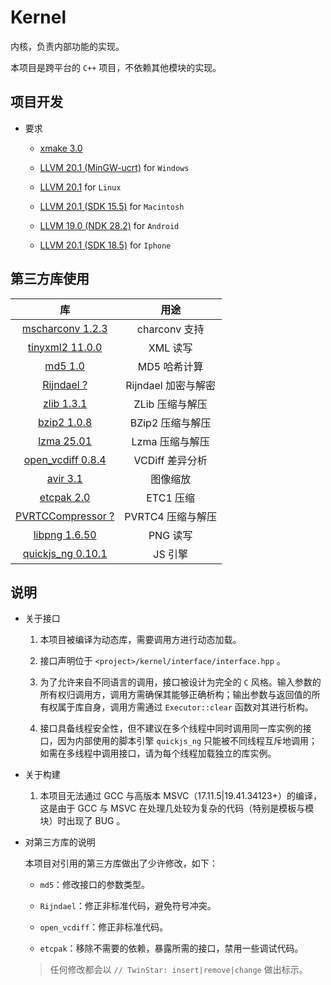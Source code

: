 # Kernel

内核，负责内部功能的实现。

本项目是跨平台的 `C++` 项目，不依赖其他模块的实现。

## 项目开发

* 要求
	
	* [xmake 3.0](https://xmake.io/#/)
	
	* [LLVM 20.1 (MinGW-ucrt)](https://github.com/mstorsjo/llvm-mingw) for `Windows`
	
	* [LLVM 20.1](https://llvm.org/) for `Linux`
	
	* [LLVM 20.1 (SDK 15.5)](https://llvm.org/) for `Macintosh`
	
	* [LLVM 19.0 (NDK 28.2)](https://developer.android.com/ndk/downloads) for `Android`
	
	* [LLVM 20.1 (SDK 18.5)](https://llvm.org/) for `Iphone`

## 第三方库使用

| 库                                                                         | 用途                |
|:--------------------------------------------------------------------------:|:-------------------:|
| [mscharconv 1.2.3](https://github.com/iboB/mscharconv)                     | charconv 支持       |
| [tinyxml2 11.0.0](https://github.com/leethomason/tinyxml2)                 | XML 读写            |
| [md5 1.0](https://github.com/JieweiWei/md5)                                | MD5 哈希计算        |
| [Rijndael ?](#)                                                            | Rijndael 加密与解密 |
| [zlib 1.3.1](https://github.com/madler/zlib)                               | ZLib 压缩与解压     |
| [bzip2 1.0.8](https://sourceware.org/bzip2/)                               | BZip2 压缩与解压    |
| [lzma 25.01](https://github.com/ip7z/7zip)                                 | Lzma 压缩与解压     |
| [open_vcdiff 0.8.4](https://github.com/google/open-vcdiff)                 | VCDiff 差异分析     |
| [avir 3.1](https://github.com/avaneev/avir)                                | 图像缩放            |
| [etcpak 2.0](https://github.com/wolfpld/etcpak)                            | ETC1 压缩           |
| [PVRTCCompressor ?](https://github.com/brenwill/PVRTCCompressor)           | PVRTC4 压缩与解压   |
| [libpng 1.6.50](https://github.com/pnggroup/libpng)                        | PNG 读写            |
| [quickjs_ng 0.10.1](https://github.com/quickjs-ng/quickjs)                 | JS 引擎             |

## 说明

* 关于接口
	
	1. 本项目被编译为动态库，需要调用方进行动态加载。
	
	2. 接口声明位于 `<project>/kernel/interface/interface.hpp` 。
	
	3. 为了允许来自不同语言的调用，接口被设计为完全的 `C` 风格。输入参数的所有权归调用方，调用方需确保其能够正确析构；输出参数与返回值的所有权属于库自身，调用方需通过 `Executor::clear` 函数对其进行析构。
	
	4. 接口具备线程安全性，但不建议在多个线程中同时调用同一库实例的接口，因为内部使用的脚本引擎 `quickjs_ng` 只能被不同线程互斥地调用；如需在多线程中调用接口，请为每个线程加载独立的库实例。

* 关于构建
	
	1. 本项目无法通过 GCC 与高版本 MSVC（17.11.5|19.41.34123+）的编译，这是由于 GCC 与 MSVC 在处理几处较为复杂的代码（特别是模板与模块）时出现了 BUG 。

* 对第三方库的说明
	
	本项目对引用的第三方库做出了少许修改，如下：
	
	* `md5`：修改接口的参数类型。
	
	* `Rijndael`：修正非标准代码，避免符号冲突。
	
	* `open_vcdiff`：修正非标准代码。
	
	* `etcpak`：移除不需要的依赖，暴露所需的接口，禁用一些调试代码。
	
	> 任何修改都会以 `// TwinStar: insert|remove|change` 做出标示。

